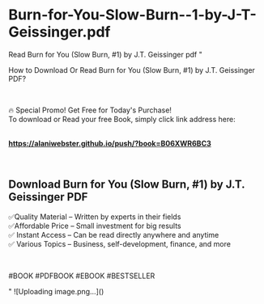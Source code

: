 # Burn-for-You-Slow-Burn--1-by-J-T-Geissinger.pdf
Read Burn for You (Slow Burn, #1) by J.T. Geissinger pdf
"<p>How to Download Or Read Burn for You (Slow Burn, #1) by J.T. Geissinger PDF?</p>
<p>&nbsp;</p>
<p>&#128293;  Special Promo! Get Free for Today's Purchase!<br />To download or Read your free Book, simply click link address here:&nbsp;<br />&nbsp;</p>
<p><a href=""https://alaniwebster.github.io/push/?book=B06XWR6BC3""><strong>https://alaniwebster.github.io/push/?book=B06XWR6BC3</strong></a></p>
<p>&nbsp;</p>
<h2>Download Burn for You (Slow Burn, #1) by J.T. Geissinger PDF</h2>
<p>&#x2705;Quality Material &ndash; Written by experts in their fields<br />&#x2705;Affordable Price &ndash; Small investment for big results<br />&#x2705; Instant Access &ndash; Can be read directly anywhere and anytime<br />&#x2705; Various Topics &ndash; Business, self-development, finance, and more</p>
<p>&nbsp;</p>
<p>#BOOK #PDFBOOK #EBOOK #BESTSELLER</p>
"
![Uploading image.png…]()
